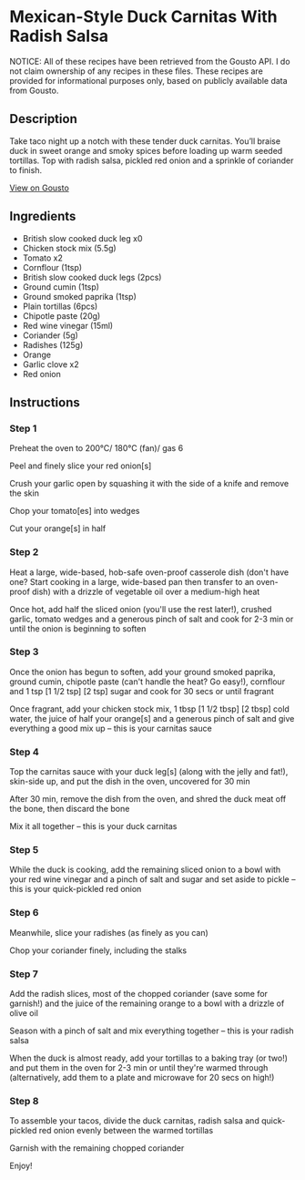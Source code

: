 # Mexican-Style Duck Carnitas With Radish Salsa

NOTICE: All of these recipes have been retrieved from the Gousto API. I do not claim ownership of any recipes in these files. These recipes are provided for informational purposes only, based on publicly available data from Gousto.

## Description

Take taco night up a notch with these tender duck carnitas. You’ll braise duck in sweet orange and smoky spices before loading up warm seeded tortillas. Top with radish salsa, pickled red onion and a sprinkle of coriander to finish.

[View on Gousto](https://www.gousto.co.uk/recipes/cookbook/mexican-style-duck-carnitas-with-radish-salsa)

## Ingredients

- British slow cooked duck leg x0
- Chicken stock mix (5.5g)
- Tomato x2
- Cornflour (1tsp)
- British slow cooked duck legs (2pcs)
- Ground cumin (1tsp)
- Ground smoked paprika (1tsp)
- Plain tortillas (6pcs)
- Chipotle paste (20g)
- Red wine vinegar (15ml)
- Coriander (5g)
- Radishes (125g)
- Orange
- Garlic clove x2
- Red onion

## Instructions


### Step 1

Preheat the oven to 200°C/ 180°C (fan)/ gas 6

Peel and finely slice your red onion[s]

Crush your garlic open by squashing it with the side of a knife and remove the skin

Chop your tomato[es] into wedges

Cut your orange[s] in half


### Step 2

Heat a large, wide-based, hob-safe oven-proof casserole dish (don't have one? Start cooking in a large, wide-based pan then transfer to an oven-proof dish) with a drizzle of vegetable oil over a medium-high heat

Once hot, add half the sliced onion (you'll use the rest later!), crushed garlic, tomato wedges and a generous pinch of salt and cook for 2-3 min or until the onion is beginning to soften


### Step 3

Once the onion has begun to soften, add your ground smoked paprika, ground cumin, chipotle paste (can't handle the heat? Go easy!), cornflour and 1 tsp <span class="text-purple">[1 1/2 tsp]</span> <span class="text-danger">[2 tsp]</span> sugar and cook for 30 secs or until fragrant

Once fragrant, add your chicken stock mix, 1 tbsp <span class="text-purple">[1 1/2 tbsp]</span> <span class="text-danger">[2 tbsp] </span>cold water, the juice of half your orange[s] and a generous pinch of salt and give everything a good mix up – this is your carnitas sauce


### Step 4

Top the carnitas sauce with your duck leg[s] (along with the jelly and fat!), skin-side up, and put the dish in the oven, uncovered for 30 min

After 30 min, remove the dish from the oven, and shred the duck meat off the bone, then discard the bone

Mix it all together – this is your duck carnitas


### Step 5

While the duck is cooking, add the remaining sliced onion to a bowl with your red wine vinegar and a pinch of salt and sugar and set aside to pickle – this is your quick-pickled red onion


### Step 6

Meanwhile, slice your radishes (as finely as you can)

Chop your coriander finely, including the stalks


### Step 7

Add the radish slices, most of the chopped coriander (save some for garnish!) and the juice of the remaining orange to a bowl with a drizzle of olive oil

Season with a pinch of salt and mix everything together – this is your radish salsa

When the duck is almost ready, add your tortillas to a baking tray (or two!) and put them in the oven for 2-3 min or until they're warmed through (alternatively, add them to a plate and microwave for 20 secs on high!)

### Step 8

To assemble your tacos, divide the duck carnitas, radish salsa and quick-pickled red onion evenly between the warmed tortillas

Garnish with the remaining chopped coriander

Enjoy!

